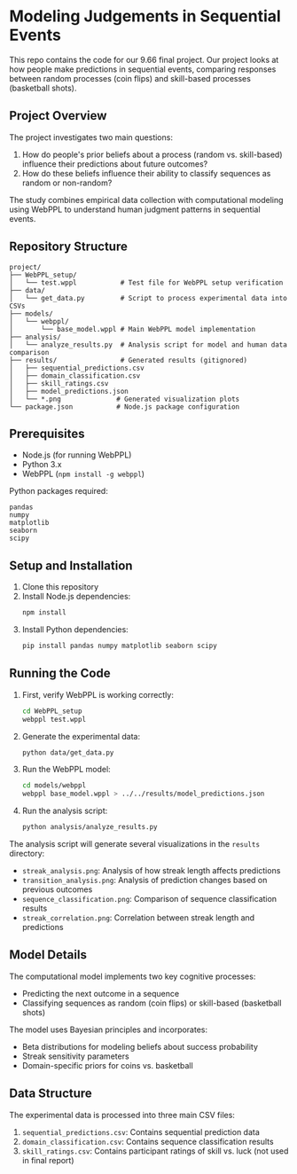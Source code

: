 # Modeling Judgements in Sequential Events

This repo contains the code for our 9.66 final project. Our project looks at how people make predictions in sequential events, comparing responses between random processes (coin flips) and skill-based processes (basketball shots).

## Project Overview

The project investigates two main questions:
1. How do people's prior beliefs about a process (random vs. skill-based) influence their predictions about future outcomes?
2. How do these beliefs influence their ability to classify sequences as random or non-random?

The study combines empirical data collection with computational modeling using WebPPL to understand human judgment patterns in sequential events.

## Repository Structure

```
project/
├── WebPPL_setup/
│   └── test.wppl           # Test file for WebPPL setup verification
├── data/
│   └── get_data.py         # Script to process experimental data into CSVs
├── models/
│   └── webppl/
│       └── base_model.wppl # Main WebPPL model implementation
├── analysis/
│   └── analyze_results.py  # Analysis script for model and human data comparison
├── results/                # Generated results (gitignored)
│   ├── sequential_predictions.csv
│   ├── domain_classification.csv
│   ├── skill_ratings.csv
│   ├── model_predictions.json
│   └── *.png              # Generated visualization plots
└── package.json           # Node.js package configuration
```

## Prerequisites

- Node.js (for running WebPPL)
- Python 3.x
- WebPPL (`npm install -g webppl`)

Python packages required:
```
pandas
numpy
matplotlib
seaborn
scipy
```

## Setup and Installation

1. Clone this repository
2. Install Node.js dependencies:
   ```bash
   npm install
   ```
3. Install Python dependencies:
   ```bash
   pip install pandas numpy matplotlib seaborn scipy
   ```

## Running the Code

1. First, verify WebPPL is working correctly:
   ```bash
   cd WebPPL_setup
   webppl test.wppl
   ```

2. Generate the experimental data:
   ```bash
   python data/get_data.py
   ```

3. Run the WebPPL model:
   ```bash
   cd models/webppl
   webppl base_model.wppl > ../../results/model_predictions.json
   ```

4. Run the analysis script:
   ```bash
   python analysis/analyze_results.py
   ```

The analysis script will generate several visualizations in the `results` directory:
- `streak_analysis.png`: Analysis of how streak length affects predictions
- `transition_analysis.png`: Analysis of prediction changes based on previous outcomes
- `sequence_classification.png`: Comparison of sequence classification results
- `streak_correlation.png`: Correlation between streak length and predictions

## Model Details

The computational model implements two key cognitive processes:
- Predicting the next outcome in a sequence
- Classifying sequences as random (coin flips) or skill-based (basketball shots)

The model uses Bayesian principles and incorporates:
- Beta distributions for modeling beliefs about success probability
- Streak sensitivity parameters
- Domain-specific priors for coins vs. basketball

## Data Structure

The experimental data is processed into three main CSV files:
1. `sequential_predictions.csv`: Contains sequential prediction data
2. `domain_classification.csv`: Contains sequence classification results
3. `skill_ratings.csv`: Contains participant ratings of skill vs. luck (not used in final report)

